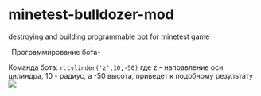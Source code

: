 minetest-bulldozer-mod
======================

destroying and building programmable bot for minetest game

-Программирование бота-

Команда бота:
<code>r:cylinder('z',10,-50)</code> где z - направление оси цилиндра, 10 - радиус, а -50 высота, 
приведет к подобному результату
![](http://storage2.static.itmages.ru/i/13/0313/h_1363122697_7393867_d41d8cd98f.jpg)
